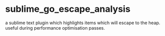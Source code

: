 # sublime_go_escape_analysis
a sublime text plugin which highlights items which will escape to the heap. useful during performance optimisation passes.

